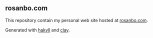 ## rosanbo.com

This repository contain my personal web site hosted at [rosanbo.com](http://www.rosanbo.com/).


Generated with [hakyll](http://jaspervdj.be/hakyll) and [clay](http://fvisser.nl/clay/).
